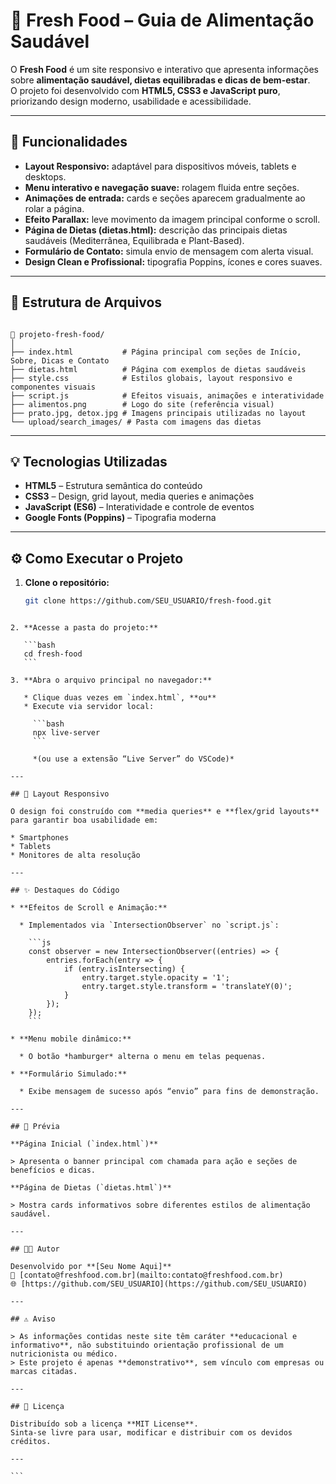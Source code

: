 # 🥗 Fresh Food – Guia de Alimentação Saudável

O **Fresh Food** é um site responsivo e interativo que apresenta informações sobre **alimentação saudável, dietas equilibradas e dicas de bem-estar**.  
O projeto foi desenvolvido com **HTML5, CSS3 e JavaScript puro**, priorizando design moderno, usabilidade e acessibilidade.

---

## 🌱 Funcionalidades

- **Layout Responsivo:** adaptável para dispositivos móveis, tablets e desktops.  
- **Menu interativo e navegação suave:** rolagem fluida entre seções.  
- **Animações de entrada:** cards e seções aparecem gradualmente ao rolar a página.  
- **Efeito Parallax:** leve movimento da imagem principal conforme o scroll.  
- **Página de Dietas (dietas.html):** descrição das principais dietas saudáveis (Mediterrânea, Equilibrada e Plant-Based).  
- **Formulário de Contato:** simula envio de mensagem com alerta visual.  
- **Design Clean e Profissional:** tipografia Poppins, ícones e cores suaves.  

---

## 🧩 Estrutura de Arquivos

```

📁 projeto-fresh-food/
│
├── index.html           # Página principal com seções de Início, Sobre, Dicas e Contato
├── dietas.html          # Página com exemplos de dietas saudáveis
├── style.css            # Estilos globais, layout responsivo e componentes visuais
├── script.js            # Efeitos visuais, animações e interatividade
├── alimentos.png        # Logo do site (referência visual)
├── prato.jpg, detox.jpg # Imagens principais utilizadas no layout
└── upload/search_images/ # Pasta com imagens das dietas

````

---

## 💡 Tecnologias Utilizadas

- **HTML5** – Estrutura semântica do conteúdo  
- **CSS3** – Design, grid layout, media queries e animações  
- **JavaScript (ES6)** – Interatividade e controle de eventos  
- **Google Fonts (Poppins)** – Tipografia moderna  

---

## ⚙️ Como Executar o Projeto

1. **Clone o repositório:**
   ```bash
   git clone https://github.com/SEU_USUARIO/fresh-food.git
````

2. **Acesse a pasta do projeto:**

   ```bash
   cd fresh-food
   ```

3. **Abra o arquivo principal no navegador:**

   * Clique duas vezes em `index.html`, **ou**
   * Execute via servidor local:

     ```bash
     npx live-server
     ```

     *(ou use a extensão “Live Server” do VSCode)*

---

## 📱 Layout Responsivo

O design foi construído com **media queries** e **flex/grid layouts** para garantir boa usabilidade em:

* Smartphones
* Tablets
* Monitores de alta resolução

---

## ✨ Destaques do Código

* **Efeitos de Scroll e Animação:**

  * Implementados via `IntersectionObserver` no `script.js`:

    ```js
    const observer = new IntersectionObserver((entries) => {
        entries.forEach(entry => {
            if (entry.isIntersecting) {
                entry.target.style.opacity = '1';
                entry.target.style.transform = 'translateY(0)';
            }
        });
    });
    ```

* **Menu mobile dinâmico:**

  * O botão *hamburger* alterna o menu em telas pequenas.

* **Formulário Simulado:**

  * Exibe mensagem de sucesso após “envio” para fins de demonstração.

---

## 📸 Prévia

**Página Inicial (`index.html`)**

> Apresenta o banner principal com chamada para ação e seções de benefícios e dicas.

**Página de Dietas (`dietas.html`)**

> Mostra cards informativos sobre diferentes estilos de alimentação saudável.

---

## 🧑‍💻 Autor

Desenvolvido por **[Seu Nome Aqui]**
📧 [contato@freshfood.com.br](mailto:contato@freshfood.com.br)
🌐 [https://github.com/SEU_USUARIO](https://github.com/SEU_USUARIO)

---

## ⚠️ Aviso

> As informações contidas neste site têm caráter **educacional e informativo**, não substituindo orientação profissional de um nutricionista ou médico.
> Este projeto é apenas **demonstrativo**, sem vínculo com empresas ou marcas citadas.

---

## 🪪 Licença

Distribuído sob a licença **MIT License**.
Sinta-se livre para usar, modificar e distribuir com os devidos créditos.

---

```
